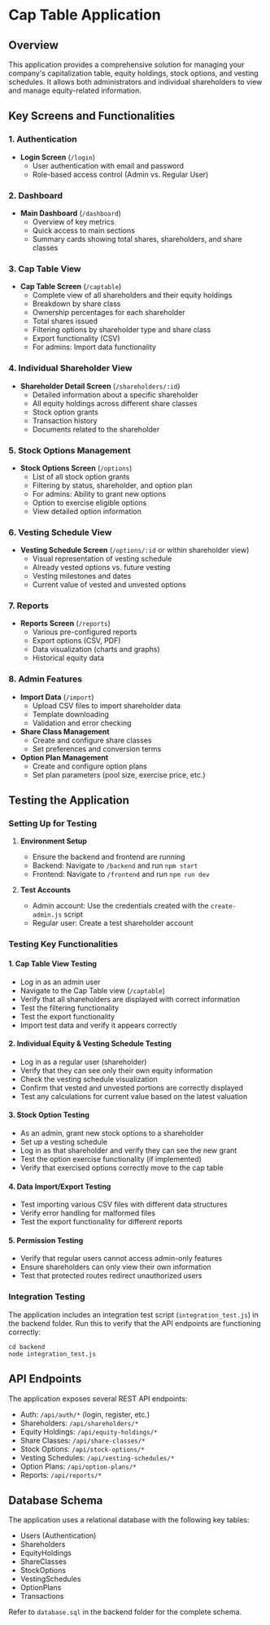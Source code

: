 # Cap Table Application

## Overview
This application provides a comprehensive solution for managing your company's capitalization table, equity holdings, stock options, and vesting schedules. It allows both administrators and individual shareholders to view and manage equity-related information.

## Key Screens and Functionalities

### 1. Authentication
- **Login Screen** (`/login`)
  - User authentication with email and password
  - Role-based access control (Admin vs. Regular User)

### 2. Dashboard
- **Main Dashboard** (`/dashboard`)
  - Overview of key metrics
  - Quick access to main sections
  - Summary cards showing total shares, shareholders, and share classes

### 3. Cap Table View
- **Cap Table Screen** (`/captable`)
  - Complete view of all shareholders and their equity holdings
  - Breakdown by share class
  - Ownership percentages for each shareholder
  - Total shares issued
  - Filtering options by shareholder type and share class
  - Export functionality (CSV)
  - For admins: Import data functionality

### 4. Individual Shareholder View
- **Shareholder Detail Screen** (`/shareholders/:id`)
  - Detailed information about a specific shareholder
  - All equity holdings across different share classes
  - Stock option grants
  - Transaction history
  - Documents related to the shareholder

### 5. Stock Options Management
- **Stock Options Screen** (`/options`)
  - List of all stock option grants
  - Filtering by status, shareholder, and option plan
  - For admins: Ability to grant new options
  - Option to exercise eligible options
  - View detailed option information

### 6. Vesting Schedule View
- **Vesting Schedule Screen** (`/options/:id` or within shareholder view)
  - Visual representation of vesting schedule
  - Already vested options vs. future vesting
  - Vesting milestones and dates
  - Current value of vested and unvested options

### 7. Reports
- **Reports Screen** (`/reports`)
  - Various pre-configured reports
  - Export options (CSV, PDF)
  - Data visualization (charts and graphs)
  - Historical equity data

### 8. Admin Features
- **Import Data** (`/import`)
  - Upload CSV files to import shareholder data
  - Template downloading
  - Validation and error checking
- **Share Class Management**
  - Create and configure share classes
  - Set preferences and conversion terms
- **Option Plan Management**
  - Create and configure option plans
  - Set plan parameters (pool size, exercise price, etc.)

## Testing the Application

### Setting Up for Testing

1. **Environment Setup**
   - Ensure the backend and frontend are running
   - Backend: Navigate to `/backend` and run `npm start`
   - Frontend: Navigate to `/frontend` and run `npm run dev`

2. **Test Accounts**
   - Admin account: Use the credentials created with the `create-admin.js` script
   - Regular user: Create a test shareholder account

### Testing Key Functionalities

#### 1. Cap Table View Testing
- Log in as an admin user
- Navigate to the Cap Table view (`/captable`)
- Verify that all shareholders are displayed with correct information
- Test the filtering functionality
- Test the export functionality
- Import test data and verify it appears correctly

#### 2. Individual Equity & Vesting Schedule Testing
- Log in as a regular user (shareholder)
- Verify that they can see only their own equity information
- Check the vesting schedule visualization
- Confirm that vested and unvested portions are correctly displayed
- Test any calculations for current value based on the latest valuation

#### 3. Stock Option Testing
- As an admin, grant new stock options to a shareholder
- Set up a vesting schedule
- Log in as that shareholder and verify they can see the new grant
- Test the option exercise functionality (if implemented)
- Verify that exercised options correctly move to the cap table

#### 4. Data Import/Export Testing
- Test importing various CSV files with different data structures
- Verify error handling for malformed files
- Test the export functionality for different reports

#### 5. Permission Testing
- Verify that regular users cannot access admin-only features
- Ensure shareholders can only view their own information
- Test that protected routes redirect unauthorized users

### Integration Testing

The application includes an integration test script (`integration_test.js`) in the backend folder. Run this to verify that the API endpoints are functioning correctly:

```
cd backend
node integration_test.js
```

## API Endpoints

The application exposes several REST API endpoints:

- Auth: `/api/auth/*` (login, register, etc.)
- Shareholders: `/api/shareholders/*`
- Equity Holdings: `/api/equity-holdings/*`
- Share Classes: `/api/share-classes/*`
- Stock Options: `/api/stock-options/*`
- Vesting Schedules: `/api/vesting-schedules/*`
- Option Plans: `/api/option-plans/*`
- Reports: `/api/reports/*`

## Database Schema

The application uses a relational database with the following key tables:

- Users (Authentication)
- Shareholders
- EquityHoldings
- ShareClasses
- StockOptions
- VestingSchedules
- OptionPlans
- Transactions

Refer to `database.sql` in the backend folder for the complete schema.
